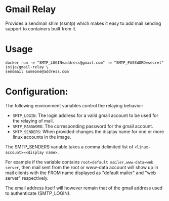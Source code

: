 # Gmail Relay
Provides a sendmail shim (ssmtp) which makes it easy to add mail sending support to containers built from it.

# Usage

    docker run -e "SMTP_LOGIN=address@gmail.com" -e "SMTP_PASSWORD=secret" jojje/gmail-relay \
    sendmail someone@address.com

# Configuration:
The following environment variables control the relaying behavior:

* `SMTP_LOGIN`: The login address for a valid gmail account to be used for the
  relaying of mail.
* `SMTP_PASSWORD`: The corresponding password for the gmail account.
* `SMTP_SENDERS`: When provided changes the display name for one or more linux
  accounts in the image.

The SMTP_SENDERS variable takes a comma delimited list of
`<linux-account>=<display name>`.

For example if the variable contains `root=default mailer,www-data=web server`,
then mail sent from the root or www-data account will show up in mail clients
with the FROM name displayed as "default mailer" and "web server" respectively.

The email address itself will however remain that of the gmail address used to
authenticate (SMTP_LOGIN).

